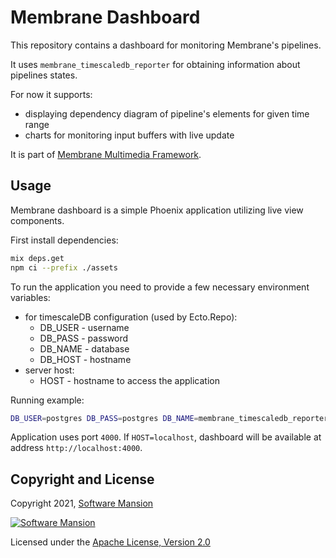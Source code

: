 # Membrane Dashboard 

This repository contains a dashboard for monitoring Membrane's pipelines.

It uses `membrane_timescaledb_reporter` for obtaining information about pipelines states. 

For now it supports:
* displaying dependency diagram of pipeline's elements for given time range
* charts for monitoring input buffers with live update

It is part of [Membrane Multimedia Framework](https://membraneframework.org).

## Usage

Membrane dashboard is a simple Phoenix application utilizing live view components.

First install dependencies:
```bash
mix deps.get
npm ci --prefix ./assets
```

To run the application you need to provide a few necessary environment variables:
* for timescaleDB configuration (used by Ecto.Repo):
    * DB_USER - username
    * DB_PASS - password
    * DB_NAME - database
    * DB_HOST - hostname
* server host:
    * HOST - hostname to access the application

Running example:
```bash
DB_USER=postgres DB_PASS=postgres DB_NAME=membrane_timescaledb_reporter DB_HOST=localhost HOST=localhost mix phx.server
```

Application uses port `4000`. If `HOST=localhost`, dashboard will be available at address `http://localhost:4000`.

## Copyright and License

Copyright 2021, [Software Mansion](https://swmansion.com/?utm_source=git&utm_medium=readme&utm_campaign=membrane_dashboard)

[![Software Mansion](https://logo.swmansion.com/logo?color=white&variant=desktop&width=200&tag=membrane-github)](https://swmansion.com/?utm_source=git&utm_medium=readme&utm_campaign=membrane_dashboard)

Licensed under the [Apache License, Version 2.0](LICENSE)
